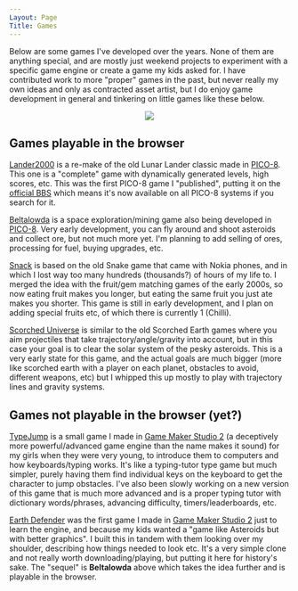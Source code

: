 ```yaml
---
Layout: Page
Title: Games
---
```


Below are some games I've developed over the years. None of them are anything special, and are mostly just weekend projects to experiment with a specific game engine or create a game my kids asked for. I have contributed work to more "proper" games in the past, but never really my own ideas and only as contracted asset artist, but I do enjoy game development in general and tinkering on little games like these below.

<center><img src="/theme/images/games.gif" /></center>

## Games playable in the browser

[Lander2000](/pages/lander2000/) is a re-make of the old Lunar Lander classic made in [PICO-8](https://www.lexaloffle.com/pico-8.php). This one is a "complete" game with dynamically generated levels, high scores, etc. This was the first PICO-8 game I "published", putting it on the [official BBS](https://www.lexaloffle.com/bbs/?tid=143508) which means it's now available on all PICO-8 systems if you search for it.

[Beltalowda](/pages/beltalowda/) is a space exploration/mining game also being developed in [PICO-8](https://www.lexaloffle.com/pico-8.php). Very early development, you can fly around and shoot asteroids and collect ore, but not much more yet. I'm planning to add selling of ores, processing for fuel, buying upgrades, etc.

[Snack](/pages/snack/) is based on the old Snake game that came with Nokia phones, and in which I lost way too many hundreds (thousands?) of hours of my life to. I merged the idea with the fruit/gem matching games of the early 2000s, so now eating fruit makes you longer, but eating the same fruit you just ate makes you shorter. This game is still in early development, and I plan on adding special fruits etc, of which there is currently 1 (Chilli).

[Scorched Universe](/pages/scorcheduniverse/) is similar to the old Scorched Earth games where you aim projectiles that take trajectory/angle/gravity into account, but in this case your goal is to clear the solar system of the pesky asteroids. This is a very early state for this game, and the actual goals are much bigger (more like scorched earth with a player on each planet, obstacles to avoid, different weapons, etc) but I whipped this up mostly to play with trajectory lines and gravity systems.


## Games not playable in the browser (yet?)

[TypeJump](https://github.com/obsoletenerd/typejump) is a small game I made in [Game Maker Studio 2](https://gamemaker.io/en/blog/introducing-gamemaker-studio-2) (a deceptively more powerful/advanced game engine than the name makes it sound) for my girls when they were very young, to introduce them to computers and how keyboards/typing works. It's like a typing-tutor type game but much simpler, purely having them find individual keys on the keyboard to get the character to jump obstacles. I've also been slowly working on a new version of this game that is much more advanced and is a proper typing tutor with dictionary words/phrases, advancing difficulty, timers/leaderboards, etc.

[Earth Defender](https://github.com/obsoletenerd/earth-defender) was the first game I made in [Game Maker Studio 2](https://gamemaker.io/en/blog/introducing-gamemaker-studio-2) just to learn the engine, and because my kids wanted a "game like Asteroids but with better graphics". I built this in tandem with them looking over my shoulder, describing how things needed to look etc. It's a very simple clone and not really worth downloading/playing, but putting it here for history's sake. The "sequel" is **Beltalowda** above which takes the idea further and is playable in the browser.
